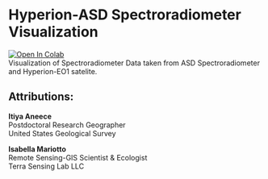 # Hyperion-ASD Spectroradiometer Visualization
[![Open In Colab](https://colab.research.google.com/assets/colab-badge.svg)](https://colab.research.google.com/github/rmccormick-contractor/Hyperion-ASD-Visualization/blob/main/Hyperion_ASD_Visualization.ipynb) \
Visualization of Spectroradiometer Data taken from ASD Spectroradiometer and Hyperion-EO1 satelite.

## Attributions:

**Itiya Aneece** \
Postdoctoral Research Geographer \
United States Geological Survey

**Isabella Mariotto** \
Remote Sensing-GIS Scientist & Ecologist \
Terra Sensing Lab LLC
